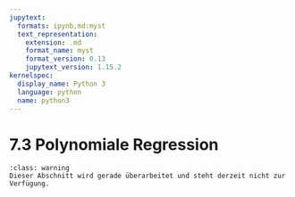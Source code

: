 ```yaml
---
jupytext:
  formats: ipynb,md:myst
  text_representation:
    extension: .md
    format_name: myst
    format_version: 0.13
    jupytext_version: 1.15.2
kernelspec:
  display_name: Python 3
  language: python
  name: python3
---
```


# 7.3 Polynomiale Regression

```{admonition} Warnung
:class: warning
Dieser Abschnitt wird gerade überarbeitet und steht derzeit nicht zur Verfügung.
```